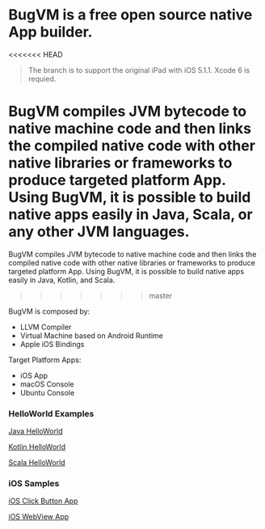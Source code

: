 # BugVM is a free open source native App builder.

<<<<<<< HEAD

> The branch is to support the original iPad with iOS 5.1.1. Xcode 6 is requied.

BugVM compiles JVM bytecode to native machine code and then links the compiled native code with other native libraries or frameworks to produce targeted platform App. Using BugVM, it is possible to build native apps easily in Java, Scala, or any other JVM languages.
=======
BugVM compiles JVM bytecode to native machine code and then links the compiled native code with other native libraries or frameworks to produce targeted platform App. Using BugVM, it is possible to build native apps easily in Java, Kotlin, and Scala.
>>>>>>> master

BugVM is composed by:

* LLVM Compiler
* Virtual Machine based on Android Runtime
* Apple iOS Bindings

Target Platform Apps:

* iOS App
* macOS Console
* Ubuntu Console


### HelloWorld Examples

[Java HelloWorld](https://github.com/bugvm/bugvm-helloworld)

[Kotlin HelloWorld](https://github.com/bugvm/bugvm-kotlin)

[Scala HelloWorld](https://github.com/bugvm/bugvm-helloscala)


### iOS Samples

[iOS Click Button App](https://github.com/bugvm/bugvm-ios)

[iOS WebView App](https://github.com/bugvm/bugvm-webview)
